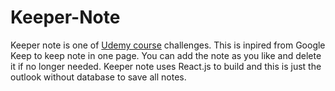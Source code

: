 # Keeper-Note
Keeper note is one of [Udemy course](https://www.udemy.com/course/the-complete-web-development-bootcamp/) challenges. This is inpired from Google Keep to keep note in one page.
You can add the note as you like and delete it if no longer needed. Keeper note uses React.js to build and this is just the outlook without database to save all notes.

